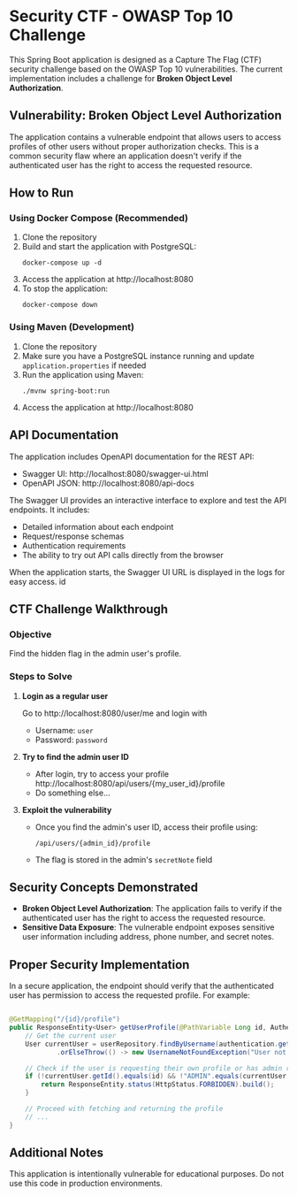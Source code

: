 # Security CTF - OWASP Top 10 Challenge

This Spring Boot application is designed as a Capture The Flag (CTF) security challenge based on the OWASP Top 10
vulnerabilities. The current implementation includes a challenge for **Broken Object Level Authorization**.

## Vulnerability: Broken Object Level Authorization

The application contains a vulnerable endpoint that allows users to access profiles of other users without proper
authorization checks. This is a common security flaw where an application doesn't verify if the authenticated user has
the right to access the requested resource.

## How to Run

### Using Docker Compose (Recommended)

1. Clone the repository
2. Build and start the application with PostgreSQL:
   ```
   docker-compose up -d
   ```
3. Access the application at http://localhost:8080
4. To stop the application:
   ```
   docker-compose down
   ```

### Using Maven (Development)

1. Clone the repository
2. Make sure you have a PostgreSQL instance running and update `application.properties` if needed
3. Run the application using Maven:
   ```
   ./mvnw spring-boot:run
   ```
4. Access the application at http://localhost:8080

## API Documentation

The application includes OpenAPI documentation for the REST API:

- Swagger UI: http://localhost:8080/swagger-ui.html
- OpenAPI JSON: http://localhost:8080/api-docs

The Swagger UI provides an interactive interface to explore and test the API endpoints. It includes:

- Detailed information about each endpoint
- Request/response schemas
- Authentication requirements
- The ability to try out API calls directly from the browser

When the application starts, the Swagger UI URL is displayed in the logs for easy access.
id

## CTF Challenge Walkthrough

### Objective

Find the hidden flag in the admin user's profile.

### Steps to Solve

1. **Login as a regular user**

   Go to http://localhost:8080/user/me and login with

    - Username: `user`
    - Password: `password`

2. **Try to find the admin user ID**
    - After login, try to access your profile http://localhost:8080/api/users/{my_user_id}/profile
    - Do something else...

3. **Exploit the vulnerability**
    - Once you find the admin's user ID, access their profile using:
      ```
      /api/users/{admin_id}/profile
      ```
    - The flag is stored in the admin's `secretNote` field

## Security Concepts Demonstrated

- **Broken Object Level Authorization**: The application fails to verify if the authenticated user has the right to
  access the requested resource.
- **Sensitive Data Exposure**: The vulnerable endpoint exposes sensitive user information including address, phone
  number, and secret notes.

## Proper Security Implementation

In a secure application, the endpoint should verify that the authenticated user has permission to access the requested
profile. For example:

```java

@GetMapping("/{id}/profile")
public ResponseEntity<User> getUserProfile(@PathVariable Long id, Authentication authentication) {
    // Get the current user
    User currentUser = userRepository.findByUsername(authentication.getName())
            .orElseThrow(() -> new UsernameNotFoundException("User not found"));

    // Check if the user is requesting their own profile or has admin rights
    if (!currentUser.getId().equals(id) && !"ADMIN".equals(currentUser.getRole())) {
        return ResponseEntity.status(HttpStatus.FORBIDDEN).build();
    }

    // Proceed with fetching and returning the profile
    // ...
}
```

## Additional Notes

This application is intentionally vulnerable for educational purposes. Do not use this code in production environments.
